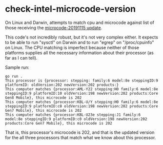 # check-intel-microcode-version
On Linux and Darwin, attempts to match cpu and microcode against list of those receiving the [microcode-20191115 update](https://github.com/intel/Intel-Linux-Processor-Microcode-Data-Files/releases/tag/microcode-20191115).

This code's not incredibly robust, but it's not very complex either.  It expects to be able to run "sysctl" on Darwin and to run "egrep" on "/proc/cpuinfo" on Linux.  The CPU matching is imperfect because neither of those platforms supplies all the necessary information about their processor (as far as I can tell).

Sample run:
```
go run .
This processor is {processor: stepping: family:6 model:8e steppingID:9 platformID: oldVersion:202 newVersion:202 products:}
This computer matches {processor:AML-Y22 stepping:H0 family:6 model:8e steppingID:9 platformID:10 oldVersion:198 newVersion:202 products:Core Gen8 Mobile}, this microcode is 202
This computer matches {processor:KBL-U/Y stepping:H0 family:6 model:8e steppingID:9 platformID:c0 oldVersion:198 newVersion:202 products:Core Gen7 Mobile}, this microcode is 202
This computer matches {processor:KBL-U23e stepping:J1 family:6 model:8e steppingID:9 platformID:c0 oldVersion:198 newVersion:202 products:Core Gen7 Mobile}, this microcode is 202
```

That is, this processor's microcode is 202, and that is the updated version for the all three processors that match what we know about this processor.
